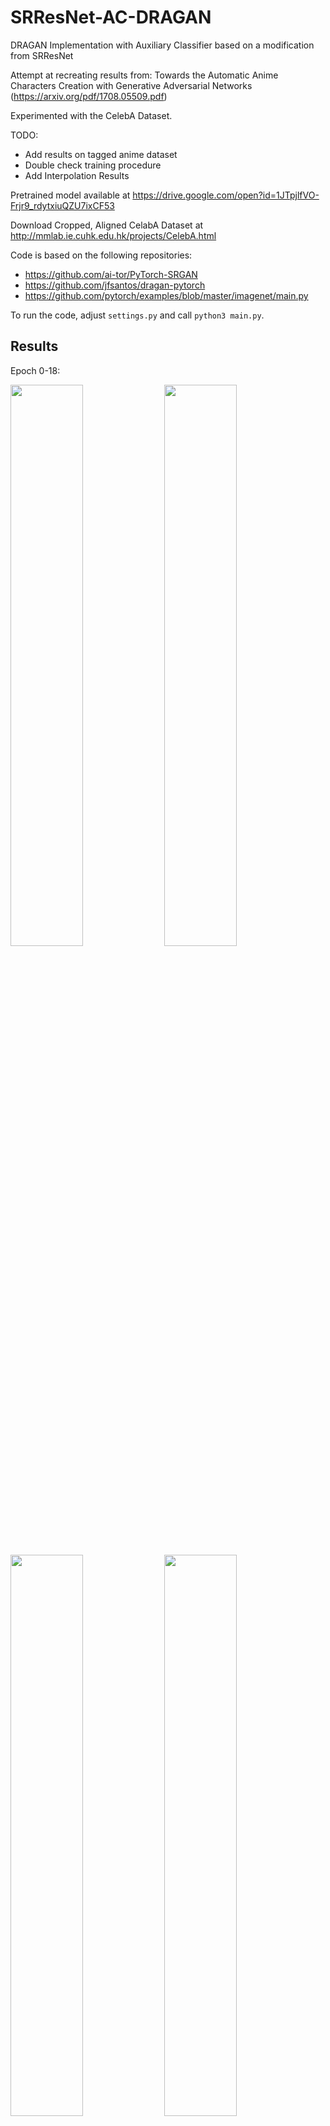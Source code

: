 # SRResNet-AC-DRAGAN
DRAGAN Implementation with Auxiliary Classifier based on a modification from SRResNet

Attempt at recreating results from: Towards the Automatic Anime Characters Creation with Generative Adversarial Networks (https://arxiv.org/pdf/1708.05509.pdf)

Experimented with the CelebA Dataset.

TODO:
- Add results on tagged anime dataset
- Double check training procedure
- Add Interpolation Results

Pretrained model available at https://drive.google.com/open?id=1JTpjlfVO-Frjr9_rdytxiuQZU7ixCF53

Download Cropped, Aligned CelabA Dataset at http://mmlab.ie.cuhk.edu.hk/projects/CelebA.html

Code is based on the following repositories:

- https://github.com/ai-tor/PyTorch-SRGAN
- https://github.com/jfsantos/dragan-pytorch
- https://github.com/pytorch/examples/blob/master/imagenet/main.py

To run the code, adjust `settings.py` and call `python3 main.py`.

## Results
Epoch 0-18:
<div>
    <img src='samples/fake_samples_epoch_000.png', width="48%">
    <img src='samples/fake_samples_epoch_001.png', width="48%">
    <img src='samples/fake_samples_epoch_002.png', width="48%">
    <img src='samples/fake_samples_epoch_003.png', width="48%">
    <img src='samples/fake_samples_epoch_004.png', width="48%">
    <img src='samples/fake_samples_epoch_005.png', width="48%">
    <img src='samples/fake_samples_epoch_006.png', width="48%">
    <img src='samples/fake_samples_epoch_007.png', width="48%">
    <img src='samples/fake_samples_epoch_008.png', width="48%">
    <img src='samples/fake_samples_epoch_009.png', width="48%">
    <img src='samples/fake_samples_epoch_010.png', width="48%">
    <img src='samples/fake_samples_epoch_011.png', width="48%">
    <img src='samples/fake_samples_epoch_012.png', width="48%">
    <img src='samples/fake_samples_epoch_013.png', width="48%">
    <img src='samples/fake_samples_epoch_014.png', width="48%">
    <img src='samples/fake_samples_epoch_015.png', width="48%">
    <img src='samples/fake_samples_epoch_016.png', width="48%">
    <img src='samples/fake_samples_epoch_017.png', width="48%">
    <img src='samples/fake_samples_epoch_018.png', width="48%">
</div>
